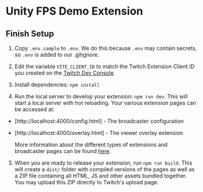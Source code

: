 # Unity FPS Demo Extension

## Finish Setup

1. Copy `.env.sample` to `.env`. We do this because `.env` may contain
   secrets, so `.env` is added to our .gitignore.

2. Edit the variable `VITE_CLIENT_ID` to match the Twitch Extension
   Client ID you created on the [Twitch Dev Console](https://dev.twitch.tv).

3. Install dependencies: `npm install`

4. Run the local server to develop your extension: `npm run dev`.
   This will start a local server with hot reloading. Your various
   extension pages can be accessed at:

- [http://localhost:4000/config.html] - The broadcaster configuration
- [http://localhost:4000/overlay.html] - The viewer overlay extension

  More information about the different types of extensions and broadcaster
  pages can be found [here](https://docs.muxy.io/docs/getting-started-with-medkit).

5. When you are ready to release your extension, run `npm run build`.
   This will create a `dist/` folder with compiled versions of the pages
   as well as a ZIP file containing all HTML, JS and other assets bundled
   together. You may upload this ZIP directly to Twitch's upload page.
